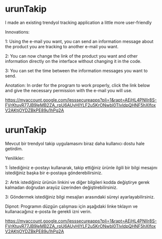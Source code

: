 # urunTakip
I made an existing trendyol tracking application a little more user-friendly

Innovations:

1: Using the e-mail you want, you can send an information message about the product you are tracking to another e-mail you want.

2: You can now change the link of the product you want and other information directly on the interface without changing it in the code.

3: You can set the time between the information messages you want to send.

Anotation: In order for the program to work properly, click the link below and give the necessary permission with the e-mail you will use.

https://myaccount.google.com/lesssecureapps?pli=1&rapt=AEjHL4PNIIr8S-FVrKtuyR77JB9leMB2ZA_rpU6AUyHIYLF2u5KrONwbl0TlvldpQHNF5hXlfoxV2AKtjOYDZBkPE89u1hPq2A

# urunTakip

Mevcut bir trendyol takip uygulamasını biraz daha kullanıcı dostu hale getirdim.

Yenilikler:

1: İstediğiniz e-postayı kullanarak, takip ettiğiniz ürünle ilgili bir bilgi mesajını istediğiniz başka bir e-postaya gönderebilirsiniz.

2: Artık istediğiniz ürünün linkini ve diğer bilgileri kodda değiştirye gerek kalmadan doğrudan arayüz üzerinden değiştirebilirsiniz.

3: Göndermek istediğiniz bilgi mesajları arasındaki süreyi ayarlayabilirsiniz.

Dipnot: Programın düzgün çalışması için aşağıdaki linke tıklayın ve kullanacağınız e-posta ile gerekli izni verin.

https://myaccount.google.com/lesssecureapps?pli=1&rapt=AEjHL4PNIIr8S-FVrKtuyR77JB9leMB2ZA_rpU6AUyHIYLF2u5KrONwbl0TlvldpQHNF5hXlfoxV2AKtjOYDZBkPE89u1hPq2A
